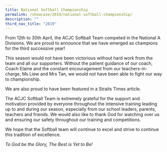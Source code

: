 ```yaml
---
title: National Softball Championship
permalink: /showcase/2019/national-softball-championship/
description: ""
third_nav_title: "2019"
---
```

From 12th to 30th April, the ACJC Softball Team competed in the National A Divisions. We are proud to announce that we have emerged as champions for the third successive year!

This season would not have been victorious without hard work from the team and all our supporters. Without the patient guidance of our coach, Coach Elaine and the constant encouragement from our teachers-in-charge, Ms Liew and Mrs Tan, we would not have been able to fight our way to championship.

We are also proud to have been featured in a Straits Times article.

The ACJC Softball Team is extremely grateful for the support and motivation provided by everyone throughout the intensive training leading up to and during our season, especially from our school leaders, parents, teachers and friends. We would also like to thank God for watching over us and ensuring our safety throughout our training and competitions.

We hope that the Softball team will continue to excel and strive to continue this tradition of excellence.

_To God be the Glory, The Best is Yet to Be!_